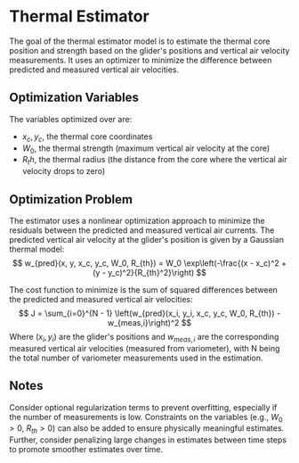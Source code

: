 # Thermal Estimator
The goal of the thermal estimator model is to estimate the thermal core position and strength based on the glider's positions and vertical air velocity measurements. It uses an optimizer to minimize the difference between predicted and measured vertical air velocities.

## Optimization Variables
The variables optimized over are:
- $x_c, y_c$, the thermal core coordinates
- $W_0$, the thermal strength (maximum vertical air velocity at the core)
- $R_th$, the thermal radius (the distance from the core where the vertical air velocity drops to zero)

## Optimization Problem
The estimator uses a nonlinear optimization approach to minimize the residuals between the predicted and measured vertical air currents. The predicted vertical air velocity at the glider's position is given by a Gaussian thermal model:
$$
w_{pred}(x, y, x_c, y_c, W_0, R_{th}) = W_0 \exp\left(-\frac{(x - x_c)^2 + (y - y_c)^2}{R_{th}^2}\right)
$$

The cost function to minimize is the sum of squared differences between the predicted and measured vertical air velocities:
$$
J = \sum_{i=0}^{N - 1} \left(w_{pred}(x_i, y_i, x_c, y_c, W_0, R_{th}) - w_{meas,i}\right)^2 
$$
Where $(x_i, y_i)$ are the glider's positions and $w_{meas,i}$ are the corresponding measured vertical air velocities (measured from variometer), with N being the total number of variometer measurements used in the estimation.

## Notes
Consider optional regularization terms to prevent overfitting, especially if the number of measurements is low. Constraints on the variables (e.g., $W_0 > 0$, $R_{th} > 0$) can also be added to ensure physically meaningful estimates. Further, consider penalizing large changes in estimates between time steps to promote smoother estimates over time.